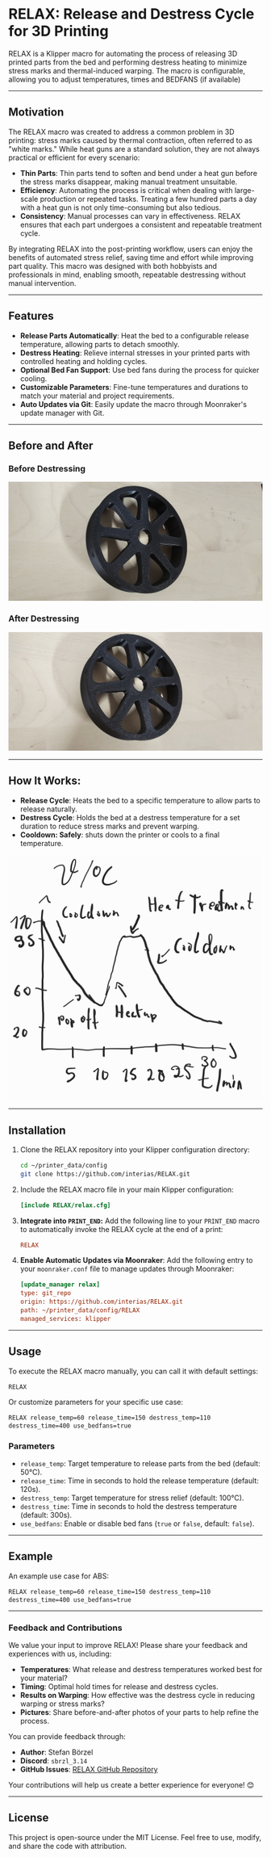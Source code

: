 
# RELAX: Release and Destress Cycle for 3D Printing

RELAX is a Klipper macro for automating the process of releasing 3D printed parts from the bed and performing destress heating to minimize stress marks and thermal-induced warping. The macro is configurable, allowing you to adjust temperatures, times and BEDFANS (if available)

---

## Motivation
The RELAX macro was created to address a common problem in 3D printing: stress marks caused by thermal contraction, often referred to as "white marks." While heat guns are a standard solution, they are not always practical or efficient for every scenario:

- **Thin Parts**: Thin parts tend to soften and bend under a heat gun before the stress marks disappear, making manual treatment unsuitable.
- **Efficiency**: Automating the process is critical when dealing with large-scale production or repeated tasks. Treating a few hundred parts a day with a heat gun is not only time-consuming but also tedious.
- **Consistency**: Manual processes can vary in effectiveness. RELAX ensures that each part undergoes a consistent and repeatable treatment cycle.

By integrating RELAX into the post-printing workflow, users can enjoy the benefits of automated stress relief, saving time and effort while improving part quality. This macro was designed with both hobbyists and professionals in mind, enabling smooth, repeatable destressing without manual intervention.

---

## Features

- **Release Parts Automatically**: Heat the bed to a configurable release temperature, allowing parts to detach smoothly.
- **Destress Heating**: Relieve internal stresses in your printed parts with controlled heating and holding cycles.
- **Optional Bed Fan Support**: Use bed fans during the process for quicker cooling.
- **Customizable Parameters**: Fine-tune temperatures and durations to match your material and project requirements.
- **Auto Updates via Git**: Easily update the macro through Moonraker's update manager with Git.

---

## Before and After

### Before Destressing
![Before Destressing](images/before.jpg)

### After Destressing
![After Destressing](images/after.jpg)

---

## How It Works:

- **Release Cycle**: Heats the bed to a specific temperature to allow parts to release naturally.
- **Destress Cycle**: Holds the bed at a destress temperature for a set duration to reduce stress marks and prevent warping.
- **Cooldown: Safely**: shuts down the printer or cools to a final temperature.

![How it works](images/howitworks.jpg)

---

## Installation

1. Clone the RELAX repository into your Klipper configuration directory:
   ```bash
   cd ~/printer_data/config
   git clone https://github.com/interias/RELAX.git
   ```

2. Include the RELAX macro file in your main Klipper configuration:
   ```ini
   [include RELAX/relax.cfg]
   ```

3. **Integrate into `PRINT_END`:** Add the following line to your `PRINT_END` macro to automatically invoke the RELAX cycle at the end of a print:
   ```ini
   RELAX
   ```

4. **Enable Automatic Updates via Moonraker**:
   Add the following entry to your `moonraker.conf` file to manage updates through Moonraker:
   ```ini
   [update_manager relax]
   type: git_repo
   origin: https://github.com/interias/RELAX.git
   path: ~/printer_data/config/RELAX
   managed_services: klipper
   ```

---

## Usage

To execute the RELAX macro manually, you can call it with default settings:
```gcode
RELAX
```

Or customize parameters for your specific use case:
```gcode
RELAX release_temp=60 release_time=150 destress_temp=110 destress_time=400 use_bedfans=true
```

### Parameters
- `release_temp`: Target temperature to release parts from the bed (default: 50°C).
- `release_time`: Time in seconds to hold the release temperature (default: 120s).
- `destress_temp`: Target temperature for stress relief (default: 100°C).
- `destress_time`: Time in seconds to hold the destress temperature (default: 300s).
- `use_bedfans`: Enable or disable bed fans (`true` or `false`, default: `false`).

---

## Example

An example use case for ABS:
```gcode
RELAX release_temp=60 release_time=150 destress_temp=110 destress_time=400 use_bedfans=true
```

---


### Feedback and Contributions

We value your input to improve RELAX! Please share your feedback and experiences with us, including:

- **Temperatures**: What release and destress temperatures worked best for your material?
- **Timing**: Optimal hold times for release and destress cycles.
- **Results on Warping**: How effective was the destress cycle in reducing warping or stress marks?
- **Pictures**: Share before-and-after photos of your parts to help refine the process.

You can provide feedback through:
- **Author**: Stefan Börzel
- **Discord**: `sbrzl_3.14`
- **GitHub Issues**: [RELAX GitHub Repository](https://github.com/interias/RELAX/issues)

Your contributions will help us create a better experience for everyone! 😊

---

## License

This project is open-source under the MIT License. Feel free to use, modify, and share the code with attribution.
